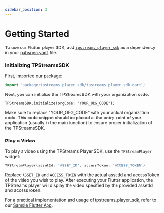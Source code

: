 ```yaml
---
sidebar_position: 3
---
```


# Getting Started

To use our Flutter player SDK, add [`tpstreams_player_sdk`](https://pub.dev/packages/tpstreams_player_sdk) as a dependency in your [pubspec.yaml](https://flutter.dev/docs/development/platform-integration/platform-channels) file.


### Initializing TPStreamsSDK 

First, imported our package:

```dart
import 'package:tpstreams_player_sdk/tpstreams_player_sdk.dart';
```

Next, you can initialize the TPStreamsSDK with your organization code.

```
TPStreamsSDK.initialize(orgCode: "YOUR_ORG_CODE");
```

Make sure to replace "YOUR_ORG_CODE" with your actual organization code. This code snippet should be placed at the entry point of your application (usually in the main function) to ensure proper initialization of the TPStreamsSDK.


### Play a Video 

To play a video using the TPStreams Player SDK, use the `TPStreamPlayer` widget:

```dart
TPStreamPlayer(assetId: 'ASSET_ID', accessToken: 'ACCESS_TOKEN')
```

Replace `ASSET_ID` and `ACCESS_TOKEN` with the actual assetId and accessToken of the video you wish to play.
After executing your Flutter application, the TPStreams player will display the video specified by the provided assetId and accessToken.


For a practical implementation and usage of tpstreams_player_sdk, refer to our [Sample Flutter App](https://github.com/testpress/sample_flutter_app).